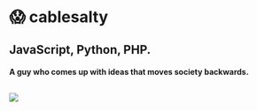 # 😱 cablesalty
## JavaScript, Python, PHP. 
#### A guy who comes up with ideas that moves society backwards.
![](https://komarev.com/ghpvc/?username=cablesalty)
----
